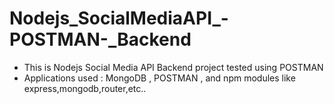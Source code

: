 # Nodejs_SocialMediaAPI_-POSTMAN-_Backend
- This is Nodejs Social Media API Backend project tested using POSTMAN
- Applications used : MongoDB , POSTMAN , and npm modules like express,mongodb,router,etc..
